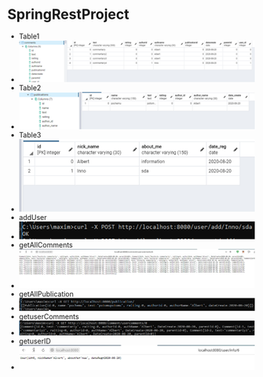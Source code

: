 # SpringRestProject

 -  Table1
 - ![Image alt](springrestproject/screens/Teble1.png)
 - Table2
 - ![Image alt](springrestproject/screens/Table2.png)
 - Table3
 - ![Image alt](springrestproject/screens/Table3.png)
 - addUser
 - ![Image alt](springrestproject/screens/addUser.png)
 - getAllComments
 - ![Image alt](springrestproject/screens/getAllComments.png)
 - getAllPublication
 - ![Image alt](springrestproject/screens/getAllPublication.png)
 - getuserComments
 - ![Image alt](springrestproject/screens/getuserComments.png)
 - getuserID
 - ![Image alt](springrestproject/screens/getuserID.png)
